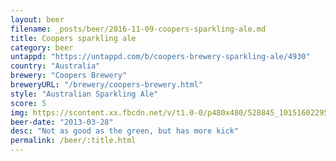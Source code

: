 ```yaml
---
layout: beer
filename: _posts/beer/2016-11-09-coopers-sparkling-ale.md
title: Coopers sparkling ale
category: beer
untappd: "https://untappd.com/b/coopers-brewery-sparkling-ale/4930"
country: "Australia"
brewery: "Coopers Brewery"
breweryURL: "/brewery/coopers-brewery.html"
style: "Australian Sparkling Ale"
score: 5
img: https://scontent.xx.fbcdn.net/v/t1.0-0/p480x480/528845_10151602295348745_1649172027_n.jpg?_nc_cat=101&_nc_ht=scontent.xx&oh=b8356127d3509d28a93cc6b5fc217f51&oe=5C9467D2
beer-date: "2013-03-28"
desc: "Not as good as the green, but has more kick"
permalink: /beer/:title.html
---
```

